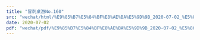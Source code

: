 ```yaml
---
title: "冒刺桌游No.160"
src: "wechat/html/%E9%85%B7%E5%84%BF%E8%AE%BA%E5%9D%9B_2020-07-02_%E5%86%92%E5%88%BA%E6%A1%8C%E6%B8%B8No.160.html"
date: 2020-07-02
pdf: "wechat/pdf/%E9%85%B7%E5%84%BF%E8%AE%BA%E5%9D%9B_2020-07-02_%E5%86%92%E5%88%BA%E6%A1%8C%E6%B8%B8No.160.pdf"
---
```

